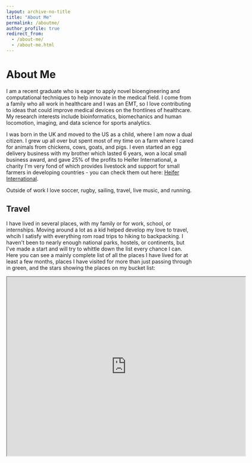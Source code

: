 ```yaml
---
layout: archive-no-title
title: "About Me"
permalink: /aboutme/
author_profile: true
redirect_from:
  - /about-me/
  - /about-me.html
---
```


About Me
======

I am a recent graduate who is eager to apply novel bioengineering and computational techniques to help innovate in the medical field. I come from a family who all work in healthcare and I was an EMT, so I love contributing to ideas that could improve medical devices on the frontlines of healthcare. My research interests include bioinformatics, biomechanics and human locomotion, imaging, and data science for sports analytics. 

I was born in the UK and moved to the US as a child, where I am now a dual citizen. I grew up all over but spent most of my time on a farm where I cared for animals from chickens, cows, goats, and pigs. I even started an egg delivery business with my brother which lasted 6 years, won a local small business award, and gave 25% of the profits to Heifer International, a charity I'm very fond of which provides livestock and support for small farmers in developing countries - you can check them out here: [Heifer International](http://heifer.org).

Outside of work I love soccer, rugby, sailing, travel, live music, and running. 


Travel
-------

I have lived in several places, with my family or for work, school, or internships. Moving around a lot as a kid helped develop my love to travel, whcih I satisfy with everything rom road trips to hiking to backpacking. I haven't been to nearly enough national parks, hostels, or continents, but I've made a start and will try to whittle down the list every chance I can. Here you can see a mainly complete list of all the places I have lived for at least a few months, places I have visited for more than just passing through in green, and the stars showing the places on my bucket list:

<iframe src="https://www.google.com/maps/d/u/0/embed?mid=1crg7ZfNmAYioInHC3oSDO4X8gk33ixl-" width="640" height="480"></iframe>